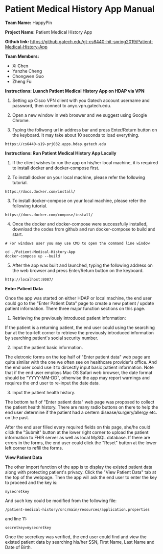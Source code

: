 # Patient Medical History App Manual

**Team Name:** HappyPin

**Project Name:** Patient Medical History App

**Github link:** https://github.gatech.edu/gt-cs6440-hit-spring2019/Patient-Medical-History-App

**Team Members:**
- Xi Chen
- Yanzhe Cheng
- Chongwen Guo
- Zheng Fu

**Instructions: Luanch Patient Medical History App on HDAP via VPN**

1. Setting up Cisco VPN client with you Gatech account username and password, then connect to anyc.vpn.gatech.edu.

2. Open a new window in web broswer and we suggest using Google Chrome.

3. Typing the follwong url in address bar and press Enter/Return button on the keyboard. It may take about 10 seconds to load everything.

```
https://cs6440-s19-prj032.apps.hdap.gatech.edu
```

**Instructions: Run Patient Medical History App Locally**

1. If the client wishes to run the app on his/her local machine, it is required to install docker and docker-compose first.

2. To install docker on your local machine, please refer the following tutorial.
```
https://docs.docker.com/install/
```

3. To install docker-compose on your local machine, please refer the following tutorial.

```
https://docs.docker.com/compose/install/
```

4. Once the docker and docker-compose were successfully installed, download the codes from github and run docker-compose to build and start. 
```
# For windows user you may use CMD to open the command line window

cd ./Patient-Medical-History-App
docker-compose up --build
```

5. After the app was built and launched, typing the following address on the web browser and press Enter/Return button on the keyboard.
```
http://localhost:8087/
```

**Enter Patient Data**

Once the app was started on either HDAP or local machine, the end user could go to the "Enter Patient Data" page to create a new patient / update patient information. There three major function sections on this page.

1. Retrieving the previously introduced patient information:

If the patient is a returning patient, the end user could using the searching bar at the top-left corner to retrieve the previously introduced information by searching patient's social security number.

2. Input the patient basic information.

The eletronic forms on the top half of "Enter patient data" web page are quite similar with the one we often see on healthcare provider's office. And the end user could use it to dircectly input basic patient information. Note that if the end user employs Mac OS Safari web browser, the date format should be "YYYY-MM-DD", otherwise the app may report warnings and requires the end user to re-input the date data.

3. Input the patient health history.

The bottom half of "Enter patient data" web page was proposed to collect the patient health history. There are many radio buttons on there to help the end user determine if the patient had a certern disease/surgery/allergy etc. on the past.

After the end user filled every required fields on this page, she/he could click the "Submit" button at the lower right corner to upload the patient information to FHIR server as well as local MySQL database. If there are errors in the forms, the end user could click the "Reset" button at the lower left corner to refill the forms.

**View Patient Data**

The other import function of the app is to display the existed patient data along with protecting patient's privacy. Click the "View Patient Data" tab at the top of the webpage. Then the app will ask the end user to enter the key to proceed and the key is:

```
mysecretkey
```

And such key could be modified from the following file:

```
/patient-medical-history/src/main/resources/application.properties
```

and line 11:
```
secretkey=mysecretkey
```

Once the secretkey was verified, the end user could find and view the existed patient data by searching his/her SSN, First Name, Last Name and Date of Birth.
